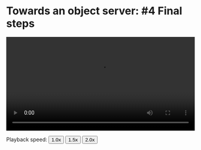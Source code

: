# Towards an object server: #4 Final steps

<video width="100%" preload controls>
  <source src="20_To_object_server_4.mp4" type="video/mp4">
</video>
<p>Playback speed:
    <button onclick="OneX()">1.0x</button>
    <button onclick="OnePointFiveX()">1.5x</button>
    <button onclick="TwoX()">2.0x</button>
</p>
